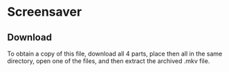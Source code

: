 # Screensaver
## Download

To obtain a copy of this file, download all 4 parts, place then all in the same directory, open one of the files, and then extract the archived .mkv file.